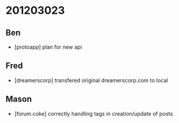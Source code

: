 # 201203023

## Ben
- [protoapp] plan for new api



## Fred
- [dreamerscorp] transfered original dreamerscorp.com to local


## Mason
- [forum.coke] correctly handling tags in creation/update of posts

